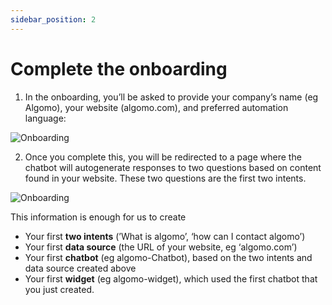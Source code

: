 ```yaml
---
sidebar_position: 2
---
```


# Complete the onboarding

1. In the onboarding, you’ll be asked to provide your company’s name (eg Algomo), your website (algomo.com), and preferred automation language:

![Onboarding](../../quick\_start/images/Untitled.png)

2. Once you complete this, you will be redirected to a page where the chatbot will autogenerate responses to two questions based on content found in your website. These two questions are the first two intents.

![Onboarding](<../../quick\_start/images/Untitled 1.png>)

This information is enough for us to create

* Your first **two intents** (’What is algomo’, ‘how can I contact algomo’)
* Your first **data source** (the URL of your website, eg ‘algomo.com’)
* Your first **chatbot** (eg algomo-Chatbot), based on the two intents and data source created above
* Your first **widget** (eg algomo-widget), which used the first chatbot that you just created.
